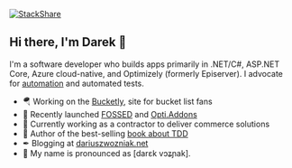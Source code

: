 [![StackShare](http://img.shields.io/badge/tech-stack-0690fa.svg?style=flat)](https://stackshare.io/dariuszwozniak/personal-stack)

## Hi there, I'm Darek 👋

I'm a software developer who builds apps primarily in .NET/C#, ASP.NET Core, Azure cloud-native, and Optimizely (formerly Episerver). I advocate for [automation](https://xkcd.com/1319/) and automated tests.

- 🪂 Working on the [Bucketly](https://bucketly.co/), site for bucket list fans
- 🚀 Recently launched [FOSSED](https://dariusz-wozniak.github.io/fossed/) and [Opti.Addons](https://github.com/Opti-Addons)
- 🛒 Currently working as a contractor to deliver commerce solutions
- 📕 Author of the best-selling [book about TDD](https://helion.pl/ksiazki/tdd-techniki-programowania-sterowanego-testami-dariusz-wozniak,tddppr.htm)
- ✒ Blogging at [dariuszwozniak.net](https://dariuszwozniak.net/)
- 🔣 My name is pronounced as [darɛk vɔʑɲak].
